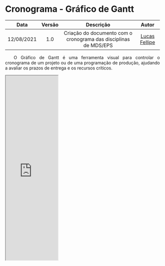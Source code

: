 # Cronograma - Gráfico de Gantt

|    Data    | Versão |                Descrição                |                     Autor                     |
| :--------: | :----: | :-------------------------------------: | :-------------------------------------------: |
| 12/08/2021 |  1.0   | Criação do documento com o cronograma das disciplinas de MDS/EPS | [Lucas Fellipe](https://github.com/lucasfcm9) |

<p align="justify"> &emsp;&emsp;O Gráfico de Gantt é uma ferramenta visual para controlar o cronograma de um projeto ou de uma programação de produção, ajudando a avaliar os prazos de entrega e os recursos críticos.</p>

<iframe src="https://docs.google.com/spreadsheets/d/e/2PACX-1vRncj0J_OEHYjf2FKRCNTipnGehYF8ZQ4Th7vxgVqCKvP6ve0yXtoWC7c9JEKwenA/pubhtml?widget=true&amp;headers=false"
width="170px" height="600px"</iframe>

## Referências
- *Gráfico de Gantt: o que é, como funciona e como montar o seu*. LEÃO, Thiago. Disponível em: <[https://www.nomus.com.br/blog-industrial/grafico-de-gantt/](https://www.nomus.com.br/blog-industrial/grafico-de-gantt/)>. Acesso em: 11 ago. 2021.